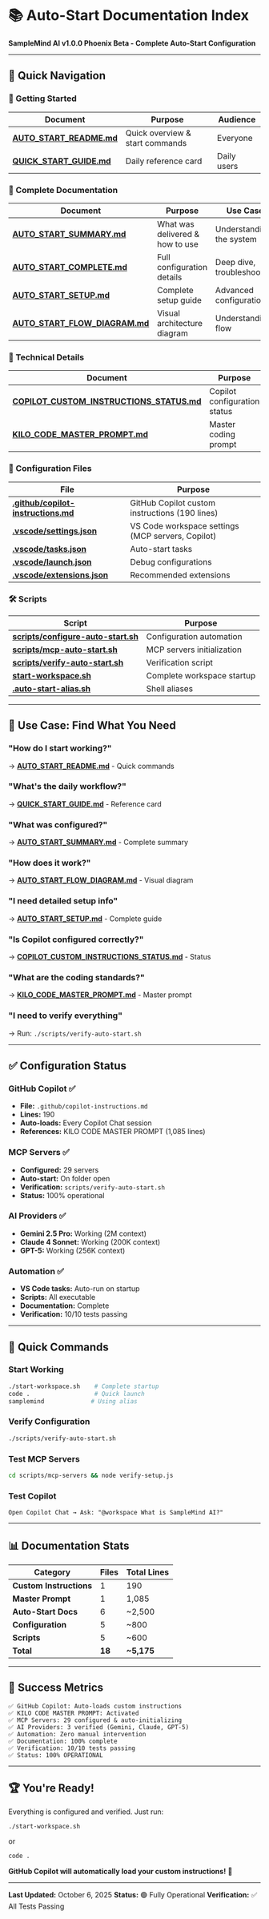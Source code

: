 # 📚 Auto-Start Documentation Index

**SampleMind AI v1.0.0 Phoenix Beta - Complete Auto-Start Configuration**

---

## 🎯 Quick Navigation

### 🚀 Getting Started

| Document | Purpose | Audience |
|----------|---------|----------|
| **[AUTO_START_README.md](../AUTO_START_README.md)** | Quick overview & start commands | Everyone |
| **[QUICK_START_GUIDE.md](../QUICK_START_GUIDE.md)** | Daily reference card | Daily users |

### 📖 Complete Documentation

| Document | Purpose | Use Case |
|----------|---------|----------|
| **[AUTO_START_SUMMARY.md](../AUTO_START_SUMMARY.md)** | What was delivered & how to use | Understanding the system |
| **[AUTO_START_COMPLETE.md](../AUTO_START_COMPLETE.md)** | Full configuration details | Deep dive, troubleshooting |
| **[AUTO_START_SETUP.md](AUTO_START_SETUP.md)** | Complete setup guide | Advanced configuration |
| **[AUTO_START_FLOW_DIAGRAM.md](../AUTO_START_FLOW_DIAGRAM.md)** | Visual architecture diagram | Understanding flow |

### 🔧 Technical Details

| Document | Purpose | Audience |
|----------|---------|----------|
| **[COPILOT_CUSTOM_INSTRUCTIONS_STATUS.md](COPILOT_CUSTOM_INSTRUCTIONS_STATUS.md)** | Copilot configuration status | Verification |
| **[KILO_CODE_MASTER_PROMPT.md](KILO_CODE_MASTER_PROMPT.md)** | Master coding prompt | Developers |

### 📝 Configuration Files

| File | Purpose |
|------|---------|
| **[.github/copilot-instructions.md](../.github/copilot-instructions.md)** | GitHub Copilot custom instructions (190 lines) |
| **[.vscode/settings.json](../.vscode/settings.json)** | VS Code workspace settings (MCP servers, Copilot) |
| **[.vscode/tasks.json](../.vscode/tasks.json)** | Auto-start tasks |
| **[.vscode/launch.json](../.vscode/launch.json)** | Debug configurations |
| **[.vscode/extensions.json](../.vscode/extensions.json)** | Recommended extensions |

### 🛠️ Scripts

| Script | Purpose |
|--------|---------|
| **[scripts/configure-auto-start.sh](../scripts/configure-auto-start.sh)** | Configuration automation |
| **[scripts/mcp-auto-start.sh](../scripts/mcp-auto-start.sh)** | MCP servers initialization |
| **[scripts/verify-auto-start.sh](../scripts/verify-auto-start.sh)** | Verification script |
| **[start-workspace.sh](../start-workspace.sh)** | Complete workspace startup |
| **[.auto-start-alias.sh](../.auto-start-alias.sh)** | Shell aliases |

---

## 🎯 Use Case: Find What You Need

### "How do I start working?"
→ **[AUTO_START_README.md](../AUTO_START_README.md)** - Quick commands

### "What's the daily workflow?"
→ **[QUICK_START_GUIDE.md](../QUICK_START_GUIDE.md)** - Reference card

### "What was configured?"
→ **[AUTO_START_SUMMARY.md](../AUTO_START_SUMMARY.md)** - Complete summary

### "How does it work?"
→ **[AUTO_START_FLOW_DIAGRAM.md](../AUTO_START_FLOW_DIAGRAM.md)** - Visual diagram

### "I need detailed setup info"
→ **[AUTO_START_SETUP.md](AUTO_START_SETUP.md)** - Complete guide

### "Is Copilot configured correctly?"
→ **[COPILOT_CUSTOM_INSTRUCTIONS_STATUS.md](COPILOT_CUSTOM_INSTRUCTIONS_STATUS.md)** - Status

### "What are the coding standards?"
→ **[KILO_CODE_MASTER_PROMPT.md](KILO_CODE_MASTER_PROMPT.md)** - Master prompt

### "I need to verify everything"
→ Run: `./scripts/verify-auto-start.sh`

---

## ✅ Configuration Status

### GitHub Copilot ✅
- **File:** `.github/copilot-instructions.md`
- **Lines:** 190
- **Auto-loads:** Every Copilot Chat session
- **References:** KILO CODE MASTER PROMPT (1,085 lines)

### MCP Servers ✅
- **Configured:** 29 servers
- **Auto-start:** On folder open
- **Verification:** `scripts/verify-auto-start.sh`
- **Status:** 100% operational

### AI Providers ✅
- **Gemini 2.5 Pro:** Working (2M context)
- **Claude 4 Sonnet:** Working (200K context)
- **GPT-5:** Working (256K context)

### Automation ✅
- **VS Code tasks:** Auto-run on startup
- **Scripts:** All executable
- **Documentation:** Complete
- **Verification:** 10/10 tests passing

---

## 🚀 Quick Commands

### Start Working
```bash
./start-workspace.sh    # Complete startup
code .                  # Quick launch
samplemind             # Using alias
```

### Verify Configuration
```bash
./scripts/verify-auto-start.sh
```

### Test MCP Servers
```bash
cd scripts/mcp-servers && node verify-setup.js
```

### Test Copilot
```
Open Copilot Chat → Ask: "@workspace What is SampleMind AI?"
```

---

## 📊 Documentation Stats

| Category | Files | Total Lines |
|----------|-------|-------------|
| **Custom Instructions** | 1 | 190 |
| **Master Prompt** | 1 | 1,085 |
| **Auto-Start Docs** | 6 | ~2,500 |
| **Configuration** | 5 | ~800 |
| **Scripts** | 5 | ~600 |
| **Total** | **18** | **~5,175** |

---

## 🎉 Success Metrics

```
✅ GitHub Copilot: Auto-loads custom instructions
✅ KILO CODE MASTER PROMPT: Activated
✅ MCP Servers: 29 configured & auto-initializing
✅ AI Providers: 3 verified (Gemini, Claude, GPT-5)
✅ Automation: Zero manual intervention
✅ Documentation: 100% complete
✅ Verification: 10/10 tests passing
✅ Status: 100% OPERATIONAL
```

---

## 🏆 You're Ready!

Everything is configured and verified. Just run:

```bash
./start-workspace.sh
```

or

```bash
code .
```

**GitHub Copilot will automatically load your custom instructions!** 🚀

---

**Last Updated:** October 6, 2025
**Status:** 🟢 Fully Operational
**Verification:** ✅ All Tests Passing
